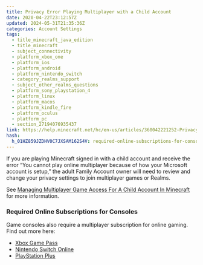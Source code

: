```yaml
---
title: Privacy Error Playing Multiplayer with a Child Account
date: 2020-04-22T23:12:57Z
updated: 2024-05-31T21:35:36Z
categories: Account Settings
tags:
  - title_minecraft_java_edition
  - title_minecraft
  - subject_connectivity
  - platform_xbox_one
  - platform_ios
  - platform_android
  - platform_nintendo_switch
  - category_realms_support
  - subject_other_realms_questions
  - platform_sony_playstation_4
  - platform_linux
  - platform_macos
  - platform_kindle_fire
  - platform_oculus
  - platform_pc
  - section_27194076935437
link: https://help.minecraft.net/hc/en-us/articles/360042221252-Privacy-Error-Playing-Multiplayer-with-a-Child-Account
hash:
  h_01HZ859JZDHV0C7JXSAM162S4V: required-online-subscriptions-for-consoles
---
```


If you are playing Minecraft signed in with a child account and receive the error “You cannot play online multiplayer because of how your Microsoft account is setup,” the adult Family Account owner will need to review and change your privacy settings to join multiplayer games or Realms.

See [Managing Multiplayer Game Access For A Child Account In Minecraft](../Minecraft-Bedrock-Edition/Managing-Multiplayer-Game-Access-for-a-Child-Account-in-Minecraft.md) for more information.

### Required Online Subscriptions for Consoles

Game consoles also require a multiplayer subscription for online gaming. Find out more here:

- [Xbox Game Pass](https://www.xbox.com/en-US/xbox-game-pass)
- [Nintendo Switch Online](https://ec.nintendo.com/US/en/membership/)
- [PlayStation Plus](https://www.playstation.com/en-us/ps-plus/)
